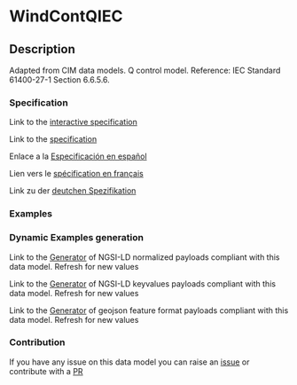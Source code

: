 # WindContQIEC

## Description 

Adapted from CIM data models. Q control model.  Reference: IEC Standard 61400-27-1 Section 6.6.5.6.
### Specification

Link to the [interactive specification](https://swagger.lab.fiware.org/?url=https://smart-data-models.github.io/dataModel.EnergyCIM/WindContQIEC/swagger.yaml)

Link to the [specification](https://smart-data-models.github.io/dataModel.EnergyCIM/WindContQIEC/doc/spec.md)

Enlace a la [Especificación en español](https://smart-data-models.github.io/dataModel.EnergyCIM/WindContQIEC/doc/spec_ES.md)

Lien vers le [spécification en français](https://smart-data-models.github.io/dataModel.EnergyCIM/WindContQIEC/doc/spec_FR.md)

Link zu der [deutchen Spezifikation](https://smart-data-models.github.io/dataModel.EnergyCIM/WindContQIEC/doc/spec_DE.md)
### Examples
### Dynamic Examples generation

Link to the [Generator](https://smartdatamodels.org/extra/ngsi-ld_generator_v0.92.php?schemaUrl=https://raw.githubusercontent.com/smart-data-models/dataModel.EnergyCIM/master/WindContQIEC/schema.json&email=info@smartdatamodels.org) of NGSI-LD normalized payloads compliant with this data model. Refresh for new values

Link to the [Generator](https://smartdatamodels.org/extra/ngsi-ld_generator_keyvalues_v0.92.php?schemaUrl=https://raw.githubusercontent.com/smart-data-models/dataModel.EnergyCIM/master/WindContQIEC/schema.json&email=info@smartdatamodels.org) of NGSI-LD keyvalues payloads compliant with this data model. Refresh for new values

Link to the [Generator](https://smartdatamodels.org/extra/geojson_features_generator_v1.0.php?schemaUrl=https://raw.githubusercontent.com/smart-data-models/dataModel.EnergyCIM/master/WindContQIEC/schema.json&email=info@smartdatamodels.org) of geojson feature format payloads compliant with this data model. Refresh for new values
### Contribution

 If you have any issue on this data model you can raise an [issue](https://github.com/smart-data-models/dataModel.EnergyCIM/issues)  or contribute with a [PR](https://github.com/smart-data-models/dataModel.EnergyCIM/pulls)